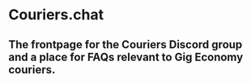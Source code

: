 # Couriers.chat
## The frontpage for the Couriers Discord group and a place for FAQs relevant to Gig Economy couriers.